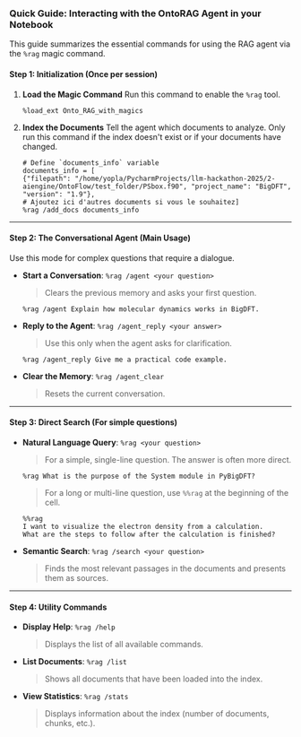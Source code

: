 ### Quick Guide: Interacting with the OntoRAG Agent in your Notebook

This guide summarizes the essential commands for using the RAG agent via the `%rag` magic command.

#### **Step 1: Initialization (Once per session)**

1.  **Load the Magic Command**
    Run this command to enable the `%rag` tool.
    ```ipython
    %load_ext Onto_RAG_with_magics
    ```

2.  **Index the Documents**
    Tell the agent which documents to analyze. Only run this command if the index doesn't exist or if your documents have changed.
    ```ipython
    # Define `documents_info` variable
    documents_info = [
    {"filepath": "/home/yopla/PycharmProjects/llm-hackathon-2025/2-aiengine/OntoFlow/test_folder/PSbox.f90", "project_name": "BigDFT", "version": "1.9"},
    # Ajoutez ici d'autres documents si vous le souhaitez]
    %rag /add_docs documents_info
    ```

---

#### **Step 2: The Conversational Agent (Main Usage)**

Use this mode for complex questions that require a dialogue.

*   **Start a Conversation**: `%rag /agent <your question>`
    > Clears the previous memory and asks your first question.
    ```ipython
    %rag /agent Explain how molecular dynamics works in BigDFT.
    ```

*   **Reply to the Agent**: `%rag /agent_reply <your answer>`
    > Use this only when the agent asks for clarification.
    ```ipython
    %rag /agent_reply Give me a practical code example.
    ```

*   **Clear the Memory**: `%rag /agent_clear`
    > Resets the current conversation.

---

#### **Step 3: Direct Search (For simple questions)**

*   **Natural Language Query**: `%rag <your question>`
    > For a simple, single-line question. The answer is often more direct.
    ```ipython
    %rag What is the purpose of the System module in PyBigDFT?
    ```
    > For a long or multi-line question, use `%%rag` at the beginning of the cell.
    ```ipython
    %%rag
    I want to visualize the electron density from a calculation.
    What are the steps to follow after the calculation is finished?
    ```

*   **Semantic Search**: `%rag /search <your question>`
    > Finds the most relevant passages in the documents and presents them as sources.

---

#### **Step 4: Utility Commands**

*   **Display Help**: `%rag /help`
    > Displays the list of all available commands.

*   **List Documents**: `%rag /list`
    > Shows all documents that have been loaded into the index.

*   **View Statistics**: `%rag /stats`
    > Displays information about the index (number of documents, chunks, etc.).
